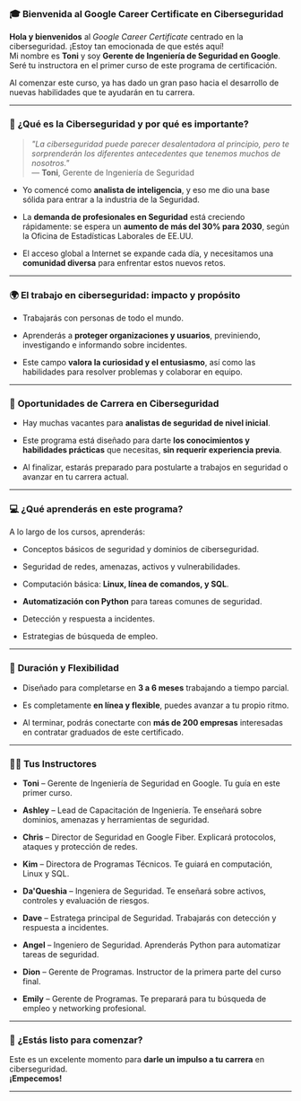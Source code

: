 
### 🎓 **Bienvenida al Google Career Certificate en Ciberseguridad**

**Hola y bienvenidos** al _Google Career Certificate_ centrado en la ciberseguridad. ¡Estoy tan emocionada de que estés aquí!  
Mi nombre es **Toni** y soy **Gerente de Ingeniería de Seguridad en Google**. Seré tu instructora en el primer curso de este programa de certificación.

Al comenzar este curso, ya has dado un gran paso hacia el desarrollo de nuevas habilidades que te ayudarán en tu carrera.

---

### 🔐 **¿Qué es la Ciberseguridad y por qué es importante?**

> _"La ciberseguridad puede parecer desalentadora al principio, pero te sorprenderán los diferentes antecedentes que tenemos muchos de nosotros."_  
> — **Toni**, Gerente de Ingeniería de Seguridad

- Yo comencé como **analista de inteligencia**, y eso me dio una base sólida para entrar a la industria de la Seguridad.
    
- La **demanda de profesionales en Seguridad** está creciendo rápidamente: se espera un **aumento de más del 30% para 2030**, según la Oficina de Estadísticas Laborales de EE.UU.
    
- El acceso global a Internet se expande cada día, y necesitamos una **comunidad diversa** para enfrentar estos nuevos retos.
    

---

### 🌍 **El trabajo en ciberseguridad: impacto y propósito**

- Trabajarás con personas de todo el mundo.
    
- Aprenderás a **proteger organizaciones y usuarios**, previniendo, investigando e informando sobre incidentes.
    
- Este campo **valora la curiosidad y el entusiasmo**, así como las habilidades para resolver problemas y colaborar en equipo.
    

---

### 💼 **Oportunidades de Carrera en Ciberseguridad**

- Hay muchas vacantes para **analistas de seguridad de nivel inicial**.
    
- Este programa está diseñado para darte **los conocimientos y habilidades prácticas** que necesitas, **sin requerir experiencia previa**.
    
- Al finalizar, estarás preparado para postularte a trabajos en seguridad o avanzar en tu carrera actual.
    

---

### 💻 **¿Qué aprenderás en este programa?**

A lo largo de los cursos, aprenderás:

- Conceptos básicos de seguridad y dominios de ciberseguridad.
    
- Seguridad de redes, amenazas, activos y vulnerabilidades.
    
- Computación básica: **Linux, línea de comandos, y SQL**.
    
- **Automatización con Python** para tareas comunes de seguridad.
    
- Detección y respuesta a incidentes.
    
- Estrategias de búsqueda de empleo.
    

---

### 📅 **Duración y Flexibilidad**

- Diseñado para completarse en **3 a 6 meses** trabajando a tiempo parcial.
    
- Es completamente **en línea y flexible**, puedes avanzar a tu propio ritmo.
    
- Al terminar, podrás conectarte con **más de 200 empresas** interesadas en contratar graduados de este certificado.
    

---

### 🧑‍🏫 **Tus Instructores**

- **Toni** – Gerente de Ingeniería de Seguridad en Google. Tu guía en este primer curso.
    
- **Ashley** – Lead de Capacitación de Ingeniería. Te enseñará sobre dominios, amenazas y herramientas de seguridad.
    
- **Chris** – Director de Seguridad en Google Fiber. Explicará protocolos, ataques y protección de redes.
    
- **Kim** – Directora de Programas Técnicos. Te guiará en computación, Linux y SQL.
    
- **Da'Queshia** – Ingeniera de Seguridad. Te enseñará sobre activos, controles y evaluación de riesgos.
    
- **Dave** – Estratega principal de Seguridad. Trabajarás con detección y respuesta a incidentes.
    
- **Angel** – Ingeniero de Seguridad. Aprenderás Python para automatizar tareas de seguridad.
    
- **Dion** – Gerente de Programas. Instructor de la primera parte del curso final.
    
- **Emily** – Gerente de Programas. Te preparará para tu búsqueda de empleo y networking profesional.
    

---

### 🚀 **¿Estás listo para comenzar?**

Este es un excelente momento para **darle un impulso a tu carrera** en ciberseguridad.  
**¡Empecemos!**

---
